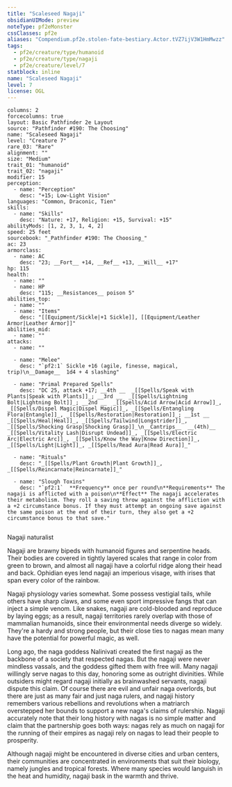 ```yaml
---
title: "Scaleseed Nagaji"
obsidianUIMode: preview
noteType: pf2eMonster
cssClasses: pf2e
aliases: "Compendium.pf2e.stolen-fate-bestiary.Actor.tVZ7ijV3W1HmMwzz" 
tags:
  - pf2e/creature/type/humanoid
  - pf2e/creature/type/nagaji
  - pf2e/creature/level/7
statblock: inline
name: "Scaleseed Nagaji"
level: 7
license: OGL
---
```


```statblock
columns: 2
forcecolumns: true
layout: Basic Pathfinder 2e Layout
source: "Pathfinder #190: The Choosing"
name: "Scaleseed Nagaji"
level: "Creature 7"
rare_03: "Rare"
alignment: ""
size: "Medium"
trait_01: "humanoid"
trait_02: "nagaji"
modifier: 15
perception:
  - name: "Perception"
    desc: "+15; Low-Light Vision"
languages: "Common, Draconic, Tien"
skills:
  - name: "Skills"
    desc: "Nature: +17, Religion: +15, Survival: +15"
abilityMods: [1, 2, 3, 1, 4, 2]
speed: 25 feet
sourcebook: "_Pathfinder #190: The Choosing_"
ac: 23
armorclass:
  - name: AC
    desc: "23; __Fort__ +14, __Ref__ +13, __Will__ +17"
hp: 115
health:
  - name: ""
  - name: HP
    desc: "115; __Resistances__ poison 5"
abilities_top:
  - name: ""
  - name: "Items"
    desc: "[[Equipment/Sickle|+1 Sickle]], [[Equipment/Leather Armor|Leather Armor]]"
abilities_mid:
  - name: ""
attacks:
  - name: ""

  - name: "Melee"
    desc: "`pf2:1` Sickle +16 (agile, finesse, magical, trip)\n__Damage__  1d4 + 4 slashing"

  - name: "Primal Prepared Spells"
    desc: "DC 25, attack +17; __4th __  _[[Spells/Speak with Plants|Speak with Plants]]_; __3rd __  _[[Spells/Lightning Bolt|Lightning Bolt]]_; __2nd __  _[[Spells/Acid Arrow|Acid Arrow]]_, _[[Spells/Dispel Magic|Dispel Magic]]_, _[[Spells/Entangling Flora|Entangle]]_, _[[Spells/Restoration|Restoration]]_; __1st __  _[[Spells/Heal|Heal]]_, _[[Spells/Tailwind|Longstrider]]_, _[[Spells/Shocking Grasp|Shocking Grasp]]_\n__Cantrips__  __(4th)__ _[[Spells/Vitality Lash|Disrupt Undead]]_, _[[Spells/Electric Arc|Electric Arc]]_, _[[Spells/Know the Way|Know Direction]]_, _[[Spells/Light|Light]]_, _[[Spells/Read Aura|Read Aura]]_"

  - name: "Rituals"
    desc: "_[[Spells/Plant Growth|Plant Growth]]_, _[[Spells/Reincarnate|Reincarnate]]_"

  - name: "Slough Toxins"
    desc: "`pf2:1`  **Frequency** once per round\n**Requirements** The nagaji is afflicted with a poison\n**Effect** The nagaji accelerates their metabolism. They roll a saving throw against the affliction with a +2 circumstance bonus. If they must attempt an ongoing save against the same poison at the end of their turn, they also get a +2 circumstance bonus to that save."
 
```


Nagaji naturalist

Nagaji are brawny bipeds with humanoid figures and serpentine heads. Their bodies are covered in tightly layered scales that range in color from green to brown, and almost all nagaji have a colorful ridge along their head and back. Ophidian eyes lend nagaji an imperious visage, with irises that span every color of the rainbow.

Nagaji physiology varies somewhat. Some possess vestigial tails, while others have sharp claws, and some even sport impressive fangs that can inject a simple venom. Like snakes, nagaji are cold-blooded and reproduce by laying eggs; as a result, nagaji territories rarely overlap with those of mammalian humanoids, since their environmental needs diverge so widely. They're a hardy and strong people, but their close ties to nagas mean many have the potential for powerful magic, as well.

Long ago, the naga goddess Nalinivati created the first nagaji as the backbone of a society that respected nagas. But the nagaji were never mindless vassals, and the goddess gifted them with free will. Many nagaji willingly serve nagas to this day, honoring some as outright divinities. While outsiders might regard nagaji initially as brainwashed servants, nagaji dispute this claim. Of course there are evil and unfair naga overlords, but there are just as many fair and just naga rulers, and nagaji history remembers various rebellions and revolutions when a matriarch overstepped her bounds to support a new naga's claims of rulership. Nagaji accurately note that their long history with nagas is no simple matter and claim that the partnership goes both ways: nagas rely as much on nagaji for the running of their empires as nagaji rely on nagas to lead their people to prosperity.

Although nagaji might be encountered in diverse cities and urban centers, their communities are concentrated in environments that suit their biology, namely jungles and tropical forests. Where many species would languish in the heat and humidity, nagaji bask in the warmth and thrive.
